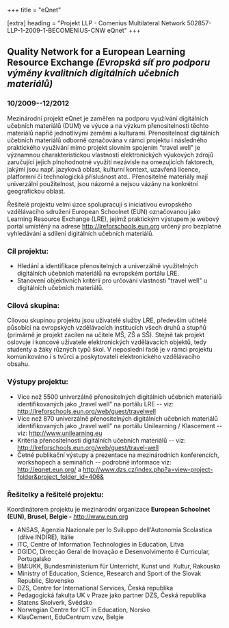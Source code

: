 +++
title = "eQnet" 

[extra]
heading = "Projekt LLP - Comenius Multilateral Network 502857-LLP-1-2009-1-BECOMENIUS-CNW eQnet"
+++
##  Quality Network for a European Learning Resource Exchange *(Evropská síť pro podporu výměny kvalitních digitálních učebních materiálů)*


### 10/2009--12/2012

Mezinárodní projekt eQnet je zaměřen na podporu využívání digitálních
učebních materiálů (DUM) ve výuce a na výzkum přenositelnosti těchto
materiálů napříč jednotlivými zeměmi a kulturami. Přenositelnost
digitálních učebních materiálů odborně označována v rámci projektu i
následného praktického využívání mimo projekt slovním spojením \"travel
well\" je významnou charakteristickou vlastností elektronických
výukových zdrojů zaručující jejich plnohodnotné využití nezávisle na
omezujících faktorech, jakými jsou např. jazyková oblast, kulturní
kontext, uzavřená licence, platformní či technologická příslušnost atd..
Přenositelné materiály mají univerzální použitelnost, jsou názorné a
nejsou vázány na konkrétní geografickou oblast.

Řešitelé projektu velmi úzce spolupracují s iniciativou evropského
vzdělávacího sdružení European Schoolnet (EUN) označovanou jako Learning
Resource Exchange (LRE), jejímž praktickým výstupem je webový portál
umístěný na adrese <http://lreforschools.eun.org> určený pro bezplatné
vyhledávání a sdílení digitálních učebních materiálů.

### Cíl projektu:

-   Hledání a identifikace přenositelných a univerzálně využitelných
    digitálních učebních materiálů na evropském portálu LRE.
-   Stanovení objektivních kritérií pro určování vlastnosti \"travel
    well\" u digitálních učebních materiálů.

### Cílová skupina:

Cílovou skupinou projektu jsou uživatelé služby LRE, především učitelé
působící na evropských vzdělávacích institucích všech druhů a stupňů
(primárně je projekt zacílen na učitele MŠ, ZŠ a SŠ). Stejně tak projekt
oslovuje i koncové uživatele elektronických vzdělávacích objektů, tedy
studenty a žáky různých typů škol. V neposlední řadě je v rámci projektu
komunikováno i s tvůrci a poskytovateli elektronického vzdělávacího
obsahu.

### Výstupy projektu:

-   Více než 5500 univerzálně přenositelných digitálních učebních
    materiálů identifikovaných jako „travel well" na portálu LRE -- viz:
    <http://lreforschools.eun.org/web/guest/travelwell>
-   Více než 870 univerzálně přenositelných digitálních učebních
    materiálů identifikovaných jako „travel well" na portálu Unilearning
    / Klascement -- viz: <http://www.unilearning.eu>
-   Kritéria přenositelnosti digitálních učebních materiálů -- viz:
    <http://lreforschools.eun.org/web/guest/travel-well>
-   Četné publikační výstupy a prezentace na mezinárodních konferencích,
    workshopech a seminářích -- podrobné informace viz:
    <http://eqnet.eun.org/> a
    <http://www.dzs.cz/index.php?a=view-project-folder&project_folder_id=406&>

### Řešitelky a řešitelé projektu:

Koordinátorem projektu je mezinárodní organizace **European Schoolnet
(EUN), Brusel, Belgie -** <http://www.eun.org>

-   ANSAS, Agenzia Nazionale per lo Sviluppo dell'Autonomia Scolastica
    (dříve INDIRE), Itálie
-   ITC, Centre of Information Technologies in Education, Litva
-   DGIDC, Direcção Geral de Inovação e Desenvolvimento ê Curricular,
    Portugalsko
-   BM:UKK, Bundesministerium für Unterricht, Kunst und  Kultur,
    Rakousko
-   Ministry of Education, Science, Research and Sport of the Slovak
    Republic, Slovensko
-   DZS, Centre for International Services, Česká republika
-   Pedagogická fakulta UK v Praze jako partner DZS, Česká republika
-   Statens Skolverk, Švédsko
-   Norwegian Centre for ICT in Education, Norsko
-   KlasCement, EduCentrum vzw, Belgie
